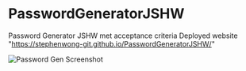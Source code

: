# PasswordGeneratorJSHW
Password Generator JSHW
met acceptance criteria
Deployed website "https://stephenwong-git.github.io/PasswordGeneratorJSHW/"

![Password Gen Screenshot](https://user-images.githubusercontent.com/83122828/123132733-0cdecc00-d41d-11eb-9506-6b054b680445.png)
